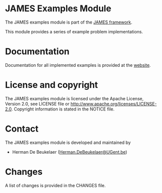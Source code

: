 JAMES Examples Module
=====================

The JAMES examples module is part of the [JAMES framework][james-github].

This module provides a series of example problem implementations.
  
Documentation
=============

Documentation for all implemented examples is provided at the [website][examples-website].

License and copyright
=====================

The JAMES examples module is licensed under the Apache License, Version 2.0, see LICENSE file or http://www.apache.org/licenses/LICENSE-2.0.
Copyright information is stated in the NOTICE file.

Contact
=======

The JAMES examples module is developed and maintained by

 - Herman De Beukelaer (Herman.DeBeukelaer@UGent.be)
 
Changes
=======

A list of changes is provided in the CHANGES file.


[james-github]:      https://github.com/hdbeukel/james
[examples-website]:  http://www.jamesframework.org/examples
